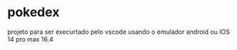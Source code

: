 # pokedex

projeto para ser execurtado pelo vscode usando o emulador android ou IOS 14 pro max 16.4
